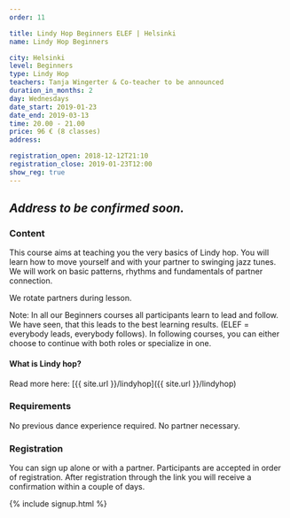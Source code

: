 ```yaml
---
order: 11

title: Lindy Hop Beginners ELEF | Helsinki
name: Lindy Hop Beginners

city: Helsinki
level: Beginners
type: Lindy Hop
teachers: Tanja Wingerter & Co-teacher to be announced
duration_in_months: 2
day: Wednesdays
date_start: 2019-01-23
date_end: 2019-03-13
time: 20.00 - 21.00
price: 96 € (8 classes)
address: 

registration_open: 2018-12-12T21:10
registration_close: 2019-01-23T12:00
show_reg: true
---
```

_Address to be confirmed soon._
---

### Content
This course aims at teaching you the very basics of Lindy hop. You will learn how to move yourself and with your partner to swinging jazz tunes. We will work on basic patterns, rhythms and fundamentals of partner connection.

We rotate partners during lesson.

Note: In all our Beginners courses all participants learn to lead and follow. We have seen, that this leads to the best learning results. (ELEF = everybody leads, everybody follows). In following courses, you can either choose to continue with both roles or specialize in one.

#### What is Lindy hop?
Read more here: [{{ site.url }}/lindyhop]({{ site.url }}/lindyhop)

### Requirements
No previous dance experience required. No partner necessary.

### Registration
You can sign up alone or with a partner. Participants are accepted in order of registration. After registration through the link you will receive a confirmation within a couple of days.

{% include signup.html %}


